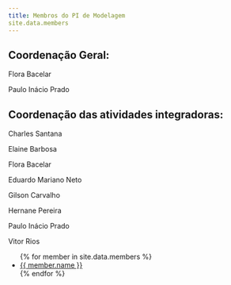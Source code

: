```yaml
---
title: Membros do PI de Modelagem
site.data.members
---
```


## Coordenação Geral:
Flora Bacelar

Paulo Inácio Prado

## Coordenação das atividades integradoras:
Charles Santana

Elaine Barbosa

Flora Bacelar

Eduardo Mariano Neto

Gilson Carvalho

Hernane Pereira

Paulo Inácio Prado

Vitor Rios

<ul>
{% for member in site.data.members %}
  <li>
    <a href="https://github.com/{{ member.github }}">
      {{ member.name }}
    </a>
  </li>
{% endfor %}
</ul>
